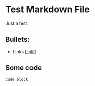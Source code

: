 # Test Markdown File

Just a test

## Bullets:

- Links [Link1](https://example.com)

## Some code

```
code block
```
